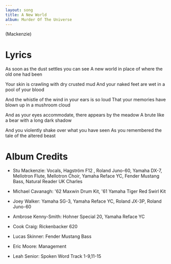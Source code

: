 ```yaml
---
layout: song
title: A New World
album: Murder Of The Universe
---
```


(Mackenzie)

# Lyrics

As soon as the dust settles you can see
A new world in place of where the old one had been

Your skin is crawling with dry crusted mud
And your naked feet are wet in a pool of your blood

And the whistle of the wind in your ears is so loud
That your memories have blown up in a mushroom cloud

And as your eyes accommodate, there appears by the meadow
A brute like a bear with a long dark shadow

And you violently shake over what you have seen
As you remembered the tale of the altered beast

# Album Credits

* Stu Mackenzie: Vocals, Hagström F12 , Roland Juno-60, Yamaha DX-7, Mellotron Flute, Mellotron Choir, Yamaha Reface YC, Fender Mustang Bass, Natural Reader UK Charles
* Michael Cavanagh: '62 Maxwin Drum Kit, '61 Yamaha Tiger Red Swirl Kit
* Joey Walker: Yamaha SG-3, Yamaha Reface YC, Roland JX-3P, Roland Juno-60
* Ambrose Kenny-Smith: Hohner Special 20, Yamaha Reface YC
* Cook Craig: Rickenbacker 620
* Lucas Skinner: Fender Mustang Bass
* Eric Moore: Management

* Leah Senior: Spoken Word Track 1-9,11-15
